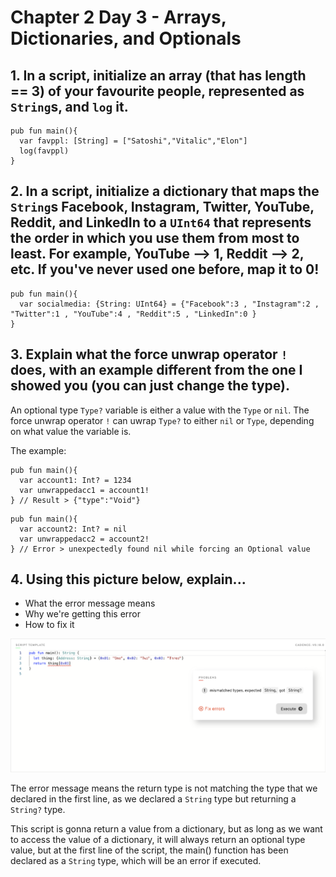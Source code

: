 # Chapter 2 Day 3 - Arrays, Dictionaries, and Optionals

## 1. In a script, initialize an array (that has length == 3) of your favourite people, represented as `String`s, and `log` it.

```Cadence
pub fun main(){
  var favppl: [String] = ["Satoshi","Vitalic","Elon"]
  log(favppl)
}
```

## 2. In a script, initialize a dictionary that maps the `String`s Facebook, Instagram, Twitter, YouTube, Reddit, and LinkedIn to a `UInt64` that represents the order in which you use them from most to least. For example, YouTube --> 1, Reddit --> 2, etc. If you've never used one before, map it to 0!

```Cadence
pub fun main(){
  var socialmedia: {String: UInt64} = {"Facebook":3 , "Instagram":2 , "Twitter":1 , "YouTube":4 , "Reddit":5 , "LinkedIn":0 }
}
```

## 3. Explain what the force unwrap operator `!` does, with an example different from the one I showed you (you can just change the type).

An optional type `Type?` variable is either a value with the `Type` or `nil`. The force unwrap operator `!` can uwrap `Type?` to either `nil` or `Type`, depending on what value the variable is.

The example:
```Cadence
pub fun main(){
  var account1: Int? = 1234
  var unwrappedacc1 = account1!
} // Result > {"type":"Void"}
```

```Cadence
pub fun main(){
  var account2: Int? = nil
  var unwrappedacc2 = account2!
} // Error > unexpectedly found nil while forcing an Optional value
```

## 4. Using this picture below, explain...

- What the error message means
- Why we're getting this error
- How to fix it

![Q4](https://github.com/emerald-dao/beginner-cadence-course/raw/main/chapter2.0/images/wrongcode.png)

The error message means the return type is not matching the type that we declared in the first line, as we declared a `String` type but returning a `String?` type.

This script is gonna return a value from a dictionary, but as long as we want to access the value of a dictionary, it will always return an optional type value, but at the first line of the script, the main() function has been declared as a `String` type, which will be an error if executed.


